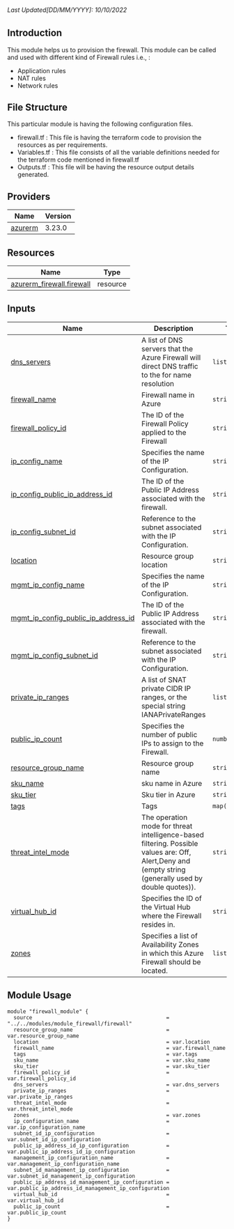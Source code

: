 <!-- BEGIN_TF_DOCS -->
###### Last Updated[DD/MM/YYYY]: 10/10/2022

## Introduction

This module helps us to provision the firewall. This module can be called and used with different kind of Firewall rules i.e., :
- Application rules
- NAT rules
- Network rules

## File Structure 

This particular module is having the following configuration files.
- firewall.tf : This file is having the terraform code to provision the resources as per requirements.
- Variables.tf : This file consists of all the variable definitions needed for the terraform code mentioned in firewall.tf
- Outputs.tf : This file will be having the resource output details generated.

## Providers

| Name | Version |
|------|---------|
| <a name="provider_azurerm"></a> [azurerm](#provider\_azurerm) | 3.23.0 |

## Resources

| Name | Type |
|------|------|
| [azurerm_firewall.firewall](https://registry.terraform.io/providers/hashicorp/azurerm/latest/docs/resources/firewall) | resource |

## Inputs

| Name | Description | Type | Default | Required |
|------|-------------|------|---------|:--------:|
| <a name="input_dns_servers"></a> [dns\_servers](#input\_dns\_servers) | A list of DNS servers that the Azure Firewall will direct DNS traffic to the for name resolution | `list(string)` | `null` | no |
| <a name="input_firewall_name"></a> [firewall\_name](#input\_firewall\_name) | Firewall name in Azure | `string` | n/a | yes |
| <a name="input_firewall_policy_id"></a> [firewall\_policy\_id](#input\_firewall\_policy\_id) | The ID of the Firewall Policy applied to the Firewall | `string` | `null` | no |
| <a name="input_ip_config_name"></a> [ip\_config\_name](#input\_ip\_config\_name) | Specifies the name of the IP Configuration. | `string` | n/a | no |
| <a name="input_ip_config_public_ip_address_id"></a> [ip\_config\_public\_ip\_address\_id](#input\_ip\_config\_public\_ip\_address\_id) | The ID of the Public IP Address associated with the firewall. | `string` | n/a | yes |
| <a name="input_ip_config_subnet_id"></a> [ip\_config\_subnet\_id](#input\_ip\_config\_subnet\_id) | Reference to the subnet associated with the IP Configuration. | `string` | n/a | no |
| <a name="input_location"></a> [location](#input\_location) | Resource group location | `string` | n/a | yes |
| <a name="input_mgmt_ip_config_name"></a> [mgmt\_ip\_config\_name](#input\_mgmt\_ip\_config\_name) | Specifies the name of the IP Configuration. | `string` | n/a | yes |
| <a name="input_mgmt_ip_config_public_ip_address_id"></a> [mgmt\_ip\_config\_public\_ip\_address\_id](#input\_mgmt\_ip\_config\_public\_ip\_address\_id) | The ID of the Public IP Address associated with the firewall. | `string` | n/a | yes |
| <a name="input_mgmt_ip_config_subnet_id"></a> [mgmt\_ip\_config\_subnet\_id](#input\_mgmt\_ip\_config\_subnet\_id) | Reference to the subnet associated with the IP Configuration. | `string` | n/a | no |
| <a name="input_private_ip_ranges"></a> [private\_ip\_ranges](#input\_private\_ip\_ranges) | A list of SNAT private CIDR IP ranges, or the special string IANAPrivateRanges | `list(string)` | `null` | no |
| <a name="input_public_ip_count"></a> [public\_ip\_count](#input\_public\_ip\_count) | Specifies the number of public IPs to assign to the Firewall. | `number` | `1` | no |
| <a name="input_resource_group_name"></a> [resource\_group\_name](#input\_resource\_group\_name) | Resource group name | `string` | n/a | yes |
| <a name="input_sku_name"></a> [sku\_name](#input\_sku\_name) | sku name in Azure | `string` | n/a | yes |
| <a name="input_sku_tier"></a> [sku\_tier](#input\_sku\_tier) | Sku tier in Azure | `string` | n/a | yes |
| <a name="input_tags"></a> [tags](#input\_tags) | Tags | `map(any)` | n/a | yes |
| <a name="input_threat_intel_mode"></a> [threat\_intel\_mode](#input\_threat\_intel\_mode) | The operation mode for threat intelligence-based filtering. Possible values are: Off, Alert,Deny and (empty string (generally used by double quotes)). | `string` | `"Alert"` | no |
| <a name="input_virtual_hub_id"></a> [virtual\_hub\_id](#input\_virtual\_hub\_id) | Specifies the ID of the Virtual Hub where the Firewall resides in. | `string` | n/a | no |
| <a name="input_zones"></a> [zones](#input\_zones) | Specifies a list of Availability Zones in which this Azure Firewall should be located. | `list(string)` | `null` | no |


## Module Usage

```
module "firewall_module" {
  source                                           = "../../modules/module_firewall/firewall"
  resource_group_name                              = var.resource_group_name
  location                                         = var.location
  firewall_name                                    = var.firewall_name
  tags                                             = var.tags
  sku_name                                         = var.sku_name
  sku_tier                                         = var.sku_tier
  firewall_policy_id                               = var.firewall_policy_id
  dns_servers                                      = var.dns_servers
  private_ip_ranges                                = var.private_ip_ranges
  threat_intel_mode                                = var.threat_intel_mode
  zones                                            = var.zones
  ip_configuration_name                            = var.ip_configuration_name
  subnet_id_ip_configuration                       = var.subnet_id_ip_configuration
  public_ip_address_id_ip_configuration            = var.public_ip_address_id_ip_configuration
  management_ip_configuration_name                 = var.management_ip_configuration_name
  subnet_id_management_ip_configuration            = var.subnet_id_management_ip_configuration
  public_ip_address_id_management_ip_configuration = var.public_ip_address_id_management_ip_configuration
  virtual_hub_id                                   = var.virtual_hub_id
  public_ip_count                                  = var.public_ip_count
}

```
<!-- END_TF_DOCS -->